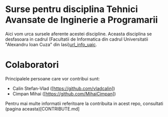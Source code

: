 # Surse pentru disciplina Tehnici Avansate de Inginerie a Programarii

Aici vom urca sursele aferente acestei discipline.
Aceasta disciplina se desfasoara in cadrul (Facultatii de Informatica din cadrul Universitatii "Alexandru Ioan Cuza" din Iasi)[url_info_uaic].

# Colaboratori

Principalele persoane care vor contribui sunt:

- Calin Stefan-Vlad ([https://github.com/vladcalin])
- Cimpan Mihai ([https://github.com/MihaiCimpan])

Pentru mai multe informatii referitoare la contribuita in acest repo, consultati (pagina aceasta)[CONTRIBUTE.md]



[url_info_uaic]: http://www.info.uaic.ro/